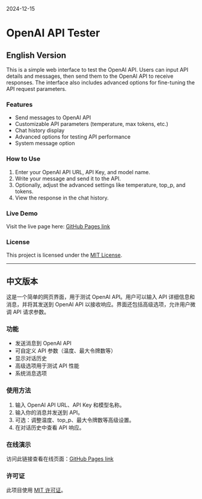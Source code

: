 2024-12-15

# OpenAI API Tester

## English Version

This is a simple web interface to test the OpenAI API. Users can input API details and messages, then send them to the OpenAI API to receive responses. The interface also includes advanced options for fine-tuning the API request parameters.

### Features
- Send messages to OpenAI API
- Customizable API parameters (temperature, max tokens, etc.)
- Chat history display
- Advanced options for testing API performance
- System message option

### How to Use
1. Enter your OpenAI API URL, API Key, and model name.
2. Write your message and send it to the API.
3. Optionally, adjust the advanced settings like temperature, top_p, and tokens.
4. View the response in the chat history.

### Live Demo
Visit the live page here: [GitHub Pages link](https://runningfelix.github.io/openai-api-tester/)

### License
This project is licensed under the [MIT License](LICENSE).

---

## 中文版本

这是一个简单的网页界面，用于测试 OpenAI API。用户可以输入 API 详细信息和消息，并将其发送到 OpenAI API 以接收响应。界面还包括高级选项，允许用户微调 API 请求参数。

### 功能
- 发送消息到 OpenAI API
- 可自定义 API 参数（温度、最大令牌数等）
- 显示对话历史
- 高级选项用于测试 API 性能
- 系统消息选项

### 使用方法
1. 输入 OpenAI API URL、API Key 和模型名称。
2. 输入你的消息并发送到 API。
3. 可选：调整温度、top_p、最大令牌数等高级设置。
4. 在对话历史中查看 API 响应。

### 在线演示
访问此链接查看在线页面：[GitHub Pages link](https://runningfelix.github.io/openai-api-tester/)

### 许可证
此项目使用 [MIT 许可证](LICENSE)。
